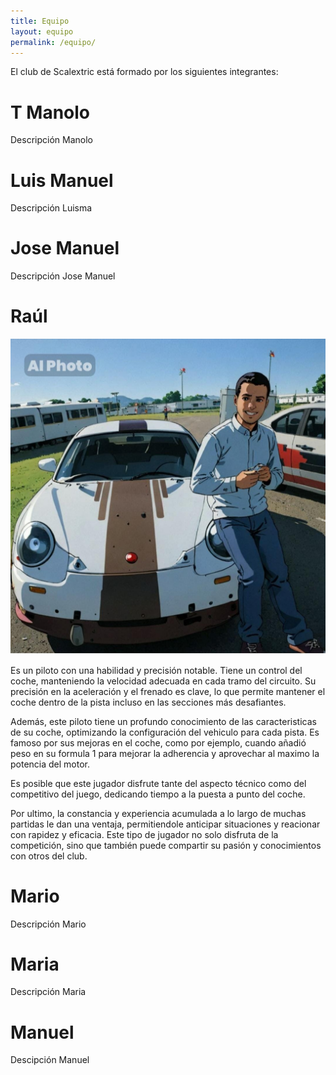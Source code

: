 ```yaml
---
title: Equipo
layout: equipo
permalink: /equipo/
---
```


El club de Scalextric está formado por los siguientes integrantes:

# T Manolo 

Descripción Manolo


# Luis Manuel

Descripción Luisma


# Jose Manuel

Descripción Jose Manuel


# Raúl

![](../docs/images/equipo_01.jpeg)

Es un piloto con una habilidad y precisión notable. Tiene un control del coche, manteniendo la velocidad adecuada en cada tramo del circuito. Su precisión en la aceleración y el frenado es clave, lo que permite mantener el coche dentro de la pista incluso en las secciones más desafiantes.

Además, este piloto tiene un profundo conocimiento de las caracteristicas de su coche, optimizando la configuración del vehiculo para cada pista. Es famoso por sus mejoras en el coche, como por ejemplo, cuando añadió peso en su formula 1 para mejorar la adherencia y aprovechar al maximo la potencia del motor.

Es posible que este jugador disfrute tante del aspecto técnico como del competitivo del juego, dedicando tiempo a la puesta a punto del coche.

Por ultimo, la constancia y experiencia acumulada a lo largo de muchas partidas le dan una ventaja, permitiendole anticipar situaciones y reacionar con rapidez y eficacia. Este tipo de jugador no solo disfruta de la competición, sino que también puede compartir su pasión y conocimientos con otros del club.


# Mario

Descripción Mario

# Maria

Descripción Maria

# Manuel

Descipción Manuel
